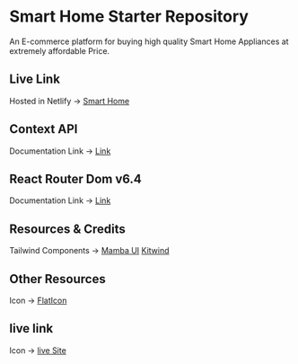 # Smart Home Starter Repository

An E-commerce platform for buying high quality Smart Home Appliances at extremely affordable Price.

## Live Link

Hosted in Netlify -> [Smart Home](https://shome-shop.netlify.app/)

## Context API

Documentation Link -> [Link](https://reactjs.org/docs/context.html#api)

## React Router Dom v6.4

Documentation Link -> [Link](https://reactrouter.com/en/main/start/overview)

## Resources & Credits

Tailwind Components ->
[Mamba UI](https://www.mambaui.com/)
[Kitwind](https://kitwind.io/products/kometa/components)

## Other Resources

Icon -> [FlatIcon](https://www.flaticon.com/)

## live link

Icon -> [live Site](https://smart-home-store.netlify.app/)
